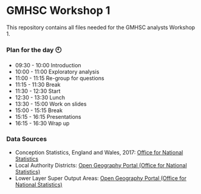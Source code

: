 # GMHSC Workshop 1

This repository contains all files needed for the GMHSC analysts Workshop 1.

### Plan for the day :clock10:

* 09:30 - 10:00 Introduction
* 10:00 - 11:00 Exploratory analysis
* 11:00 - 11:15 Re-group for questions
* 11:15 - 11:30 Break
* 11:30 - 12:30 Start 
* 12:30 - 13:30 Lunch
* 13:30 - 15:00 Work on slides
* 15:00 - 15:15 Break
* 15:15 - 16:15 Presentations
* 16:15 - 16:30 Wrap up

### Data Sources

* Conception Statistics, England and Wales, 2017: [Office for National Statistics](https://www.ons.gov.uk/peoplepopulationandcommunity/birthsdeathsandmarriages/conceptionandfertilityrates/datasets/conceptionstatisticsenglandandwalesreferencetables)
* Local Authority Districts: [Open Geography Portal (Office for National Statistics)](https://geoportal.statistics.gov.uk/datasets/local-authority-districts-december-2019-boundaries-uk-bfc)
* Lower Layer Super Output Areas: [Open Geography Portal (Office for National Statistics)](https://geoportal.statistics.gov.uk/datasets/lower-layer-super-output-areas-december-2011-boundaries-ew-bsc?geometry=-13.162%2C52.284%2C7.767%2C54.575)

